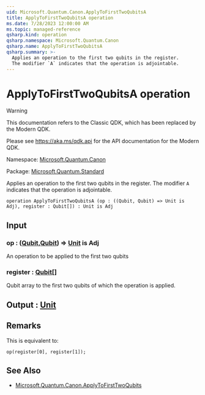 ```yaml
---
uid: Microsoft.Quantum.Canon.ApplyToFirstTwoQubitsA
title: ApplyToFirstTwoQubitsA operation
ms.date: 7/28/2023 12:00:00 AM
ms.topic: managed-reference
qsharp.kind: operation
qsharp.namespace: Microsoft.Quantum.Canon
qsharp.name: ApplyToFirstTwoQubitsA
qsharp.summary: >-
  Applies an operation to the first two qubits in the register.
  The modifier `A` indicates that the operation is adjointable.
---
```


# ApplyToFirstTwoQubitsA operation

> [!WARNING]
> This documentation refers to the Classic QDK, which has been replaced by the Modern QDK.
>
> Please see <https://aka.ms/qdk.api> for the API documentation for the Modern QDK.

Namespace: [Microsoft.Quantum.Canon](xref:Microsoft.Quantum.Canon)

Package: [Microsoft.Quantum.Standard](https://nuget.org/packages/Microsoft.Quantum.Standard)


Applies an operation to the first two qubits in the register.The modifier `A` indicates that the operation is adjointable.

```qsharp
operation ApplyToFirstTwoQubitsA (op : ((Qubit, Qubit) => Unit is Adj), register : Qubit[]) : Unit is Adj
```


## Input

### op : ([Qubit](xref:microsoft.quantum.qsharp.valueliterals#qubit-literals),[Qubit](xref:microsoft.quantum.qsharp.valueliterals#qubit-literals)) => [Unit](xref:microsoft.quantum.qsharp.valueliterals#unit-literal)  is Adj

An operation to be applied to the first two qubits


### register : [Qubit](xref:microsoft.quantum.qsharp.valueliterals#qubit-literals)[]

Qubit array to the first two qubits of which the operation is applied.



## Output : [Unit](xref:microsoft.quantum.qsharp.valueliterals#unit-literal)



## Remarks

This is equivalent to:```qsharpop(register[0], register[1]);```

## See Also

- [Microsoft.Quantum.Canon.ApplyToFirstTwoQubits](xref:Microsoft.Quantum.Canon.ApplyToFirstTwoQubits)